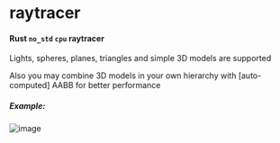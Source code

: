# raytracer
#### Rust `no_std` `cpu` raytracer
Lights, spheres, planes, triangles and simple 3D models are supported

Also you may combine 3D models in your own hierarchy with [auto-computed] AABB for better performance
##### Example:
![image](https://user-images.githubusercontent.com/40296771/202316962-8e4475e2-ceb0-4fdc-b109-d050f2b14ac8.png)
